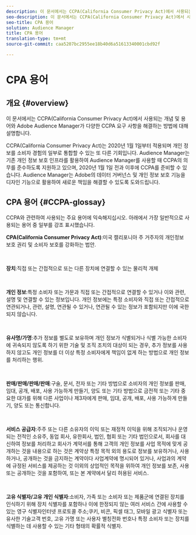 ```yaml
---
description: 이 문서에서는 CCPA(California Consumer Privacy Act)에서 사용되는 개념 및 용어와 Adobe Audience Manager가 다양한 CCPA 요구 사항을 해결하는 방법에 대해 설명합니다.
seo-description: 이 문서에서는 CCPA(California Consumer Privacy Act)에서 사용되는 개념 및 용어와 Adobe Audience Manager가 다양한 CCPA 요구 사항을 해결하는 방법에 대해 설명합니다.
seo-title: CPA 용어
solution: Audience Manager
title: CPA 용어
translation-type: tm+mt
source-git-commit: caa5207bc2955ee18b40d6a51613340001cbd92f

---
```



# CPA 용어

## 개요 {#overview}

이 문서에서는 CCPA(California Consumer Privacy Act)에서 사용되는 개념 및 용어와 Adobe Audience Manager가 다양한 CCPA 요구 사항을 해결하는 방법에 대해 설명합니다.

CCPA(California Consumer Privacy Act)는 2020년 1월 1일부터 적용되며 개인 정보를 소비자 경험의 일부로 통합할 수 있는 또 다른 기회입니다. Audience Manager는 기존 개인 정보 보호 인프라를 활용하여 Audience Manager를 사용할 때 CCPA의 의무를 준수하도록 지원하고 있으며, 2020년 1월 1일 전과 이후에 CCPA를 준비할 수 있습니다. Audience Manager는 Adobe의 데이터 거버넌스 및 개인 정보 보호 기능을 디자인 기능으로 활용하여 새로운 책임을 해결할 수 있도록 도와드립니다.

## CPA 용어 {#CCPA-glossay}

CCPA와 관련하여 사용되는 주요 용어에 익숙해지십시오. 아래에서 가장 일반적으로 사용되는 용어 중 일부를 강조 표시했습니다.

**CPA(California Consumer Privacy Act)**:미국 캘리포니아 주 거주자의 개인정보 보호 권리 및 소비자 보호를 강화하는 법안.

 

**장치**:직접 또는 간접적으로 또는 다른 장치에 연결할 수 있는 물리적 개체

 

**개인 정보**:특정 소비자 또는 가문과 직접 또는 간접적으로 연결할 수 있거나 이와 관련, 설명 및 연결할 수 있는 정보입니다. 개인 정보에는 특정 소비자와 직접 또는 간접적으로 연관되거나, 관련, 설명, 연관될 수 있거나, 연관될 수 있는 정보가 포함되지만 이에 국한되지 않습니다.

 

**유사명/가명**:추가 정보를 별도로 보유하며 개인 정보가 식별되거나 식별 가능한 소비자에 귀속되지 않도록 하기 위한 기술 및 조직 조치의 대상이 되는 경우, 추가 정보를 사용하지 않고도 개인 정보를 더 이상 특정 소비자에게 책임이 없게 하는 방법으로 개인 정보를 처리하는 행위.

 

**판매/판매/판매/판매**:구술, 문서, 전자 또는 기타 방법으로 소비자의 개인 정보를 판매, 임대, 공개, 배포, 사용 가능하게 만들기, 양도 또는 기타 방법으로 금전적 또는 기타 중요한 대가를 위해 다른 사업이나 제3자에게 판매, 임대, 공개, 배포, 사용 가능하게 만들기, 양도 또는 통신합니다.

 

**서비스 공급자**:주주 또는 다른 소유자의 이익 또는 재정적 이익을 위해 조직되거나 운영되는 전적인 소유주, 동업 회사, 유한회사, 법인, 협회 또는 기타 법인으로서, 회사를 대신하여 정보를 처리하고 회사가 계약서를 통해 고객의 개인 정보를 사업 목적에 맞게 공개하는 것을 내용으로 하는 것은 계약상 특정 목적 외의 용도로 정보를 보유하거나, 사용하거나, 공개하는 것을 금지하는 계약이다 사업계약에 명시되어 있거나, 사업과의 계약에 규정된 서비스를 제공하는 것 이외의 상업적인 목적을 위하여 개인 정보를 보존, 사용 또는 공개하는 것을 포함하여, 또는 본 계약에서 달리 허용된 서비스.

 

**고유 식별자/고유 개인 식별자**:소비자, 가족 또는 소비자 또는 제품군에 연결된 장치를 인식하기 위해 장치 식별자를 포함하나 이에 한정되지 않는 여러 서비스 간에 사용할 수 있는 영구 식별자인터넷 프로토콜 주소;쿠키, 비콘, 픽셀 태그, 모바일 광고 식별자 또는 유사한 기술고객 번호, 고유 가명 또는 사용자 별칭전화 번호나 특정 소비자 또는 장치를 식별하는 데 사용할 수 있는 기타 형태의 확률적 식별자.
